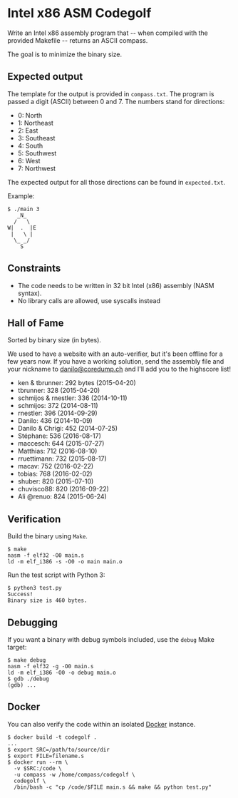 # Intel x86 ASM Codegolf

Write an Intel x86 assembly program that -- when compiled with the
provided Makefile -- returns an ASCII compass.

The goal is to minimize the binary size.

## Expected output

The template for the output is provided in `compass.txt`. The program is passed
a digit (ASCII) between 0 and 7. The numbers stand for directions:

- 0: North
- 1: Northeast
- 2: East
- 3: Southeast
- 4: South
- 5: Southwest
- 6: West
- 7: Northwest

The expected output for all those directions can be found in `expected.txt`.

Example:

    $ ./main 3
       _N_
      /   \
    W|  .  |E
     |   \ |
      \_ _/
        S

## Constraints

- The code needs to be written in 32 bit Intel (x86) assembly (NASM syntax).
- No library calls are allowed, use syscalls instead

## Hall of Fame

Sorted by binary size (in bytes).

We used to have a website with an auto-verifier, but it's been offline for a
few years now. If you have a working solution, send the assembly file and your
nickname to danilo@coredump.ch and I'll add you to the highscore list!

- ken & tbrunner: 292 bytes (2015-04-20)
- tbrunner: 328 (2015-04-20)
- schmijos & rnestler: 336 (2014-10-11)
- schmijos: 372 (2014-08-11)
- rnestler: 396 (2014-09-29)
- Danilo: 436 (2014-10-09)
- Danilo & Chrigi: 452 (2014-07-25)
- Stéphane: 536 (2016-08-17)
- maccesch: 644 (2015-07-27)
- Matthias: 712 (2016-08-10)
- rruettimann: 732 (2015-08-17)
- macav: 752 (2016-02-22)
- tobias: 768 (2016-02-02)
- shuber: 820 (2015-07-10)
- chuvisco88: 820 (2016-09-22)
- Ali @renuo: 824 (2015-06-24)

## Verification

Build the binary using `Make`.

    $ make
    nasm -f elf32 -O0 main.s
    ld -m elf_i386 -s -O0 -o main main.o

Run the test script with Python 3:

    $ python3 test.py
    Success!
    Binary size is 460 bytes.

## Debugging

If you want a binary with debug symbols included, use the `debug` Make target:

    $ make debug
    nasm -f elf32 -g -O0 main.s
    ld -m elf_i386 -O0 -o debug main.o
    $ gdb ./debug
    (gdb) ...

## Docker

You can also verify the code within an isolated
[Docker](http://www.docker.com/) instance.

    $ docker build -t codegolf .
    ...
    $ export SRC=/path/to/source/dir
    $ export FILE=filename.s
    $ docker run --rm \
      -v $SRC:/code \
      -u compass -w /home/compass/codegolf \
      codegolf \
      /bin/bash -c "cp /code/$FILE main.s && make && python test.py"
